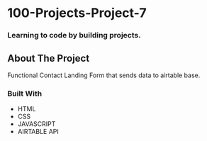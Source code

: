 # 100-Projects-Project-7
### Learning to code by building projects.


<!-- ABOUT THE PROJECT -->
## About The Project
Functional Contact Landing Form that sends data to airtable base.

### Built With
* HTML
* CSS
* JAVASCRIPT
* AIRTABLE API
